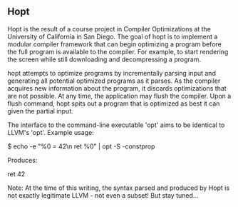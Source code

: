Hopt
----

Hopt is the result of a course project in Compiler Optimizations at the University
of California in San Diego.  The goal of hopt is to implement a modular compiler 
framework that can begin optimizing a program before the full program is available 
to the compiler.  For example, to start rendering the screen while still downloading 
and decompressing a program.

hopt attempts to optimize programs by incrementally parsing input and generating all
potential optimized programs as it parses.  As the compiler acquires new information
about the program, it discards optimizations that are not possible.  At any time,
the application may flush the compiler.  Upon a flush command, hopt spits out
a program that is optimized as best it can given the partial input.

The interface to the command-line executable 'opt' aims to be identical to LLVM's 'opt'.
Example usage:

 $ echo -e "%0 = 42\n ret %0" | opt -S -constprop

Produces:

 ret 42

Note: At the time of this writing, the syntax parsed and produced by Hopt is not
      exactly legitimate LLVM - not even a subset!  But stay tuned...

